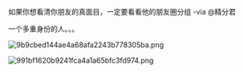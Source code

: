 如果你想看清你朋友的真面目，一定要看看他的朋友圈分组 -via @精分君

一个多重身份的人。。。

![9b9cbed144ae4a68afa2243b778305ba.png](https://wxlzmt.github.io/cdn1/ext/qw/groups/10002/9b9cbed144ae4a68afa2243b778305ba.png)

![991bf1620b9241fca4a1a65bfc3fd974.png](https://wxlzmt.github.io/cdn1/ext/qw/groups/10002/991bf1620b9241fca4a1a65bfc3fd974.png)
